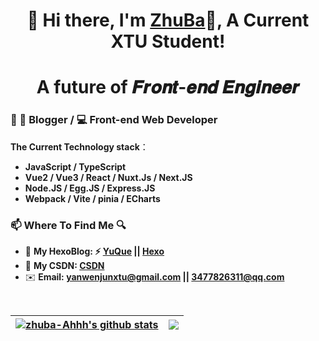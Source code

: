 <h1 align="center"> 🎉 Hi there, I'm <a href="https://github.com/zhuba-Ahhh">ZhuBa</a>👋, A Current XTU Student!</h1>
<h1 align="center">A future of 𝑭𝒓𝒐𝒏𝒕-𝒆𝒏𝒅 𝑬𝒏𝒈𝒊𝒏𝒆𝒆𝒓  </h1>

### 📄 🎨 **Blogger** / 💻 **Front-end Web Developer**

**The Current Technology stack**：

  - **JavaScript / TypeScript**
  - **Vue2 / Vue3 / React / Nuxt.Js / Next.JS**
  - **Node.JS / Egg.JS / Express.JS**
  - **Webpack / Vite / pinia / ECharts**


### 📫 Where To Find Me 🔍
- 📝 **My HexoBlog: ⚡ [YuQue](https://www.yuque.com/shanqinghuayuran-ijoer/vknakv) || [Hexo](https://www.zhuba.cloud/)**
- 💬 **My CSDN: [CSDN](https://blog.csdn.net/qq_53904578)**
- ✉️ **Email: yanwenjunxtu@gmail.com || 3477826311@qq.com**
<br>
<!-- <p align="center">
  <img  height="150px" src="https://github-readme-stats.vercel.app/api?username=zhuba-Ahhh&hide_title=true&hide_border=true&show_icons=trueline_height=21&text_color=000&icon_color=000&bg_color=0,ea6161,ffc64d,fffc4d,52fa5a&theme=graywhite"></img>
  <img height="150px" src="https://github-readme-stats.vercel.app/api/top-langs/?username=zhuba-Ahhh&hide_title=true&hide_border=true&layout=compact&hide_border=true&show_icons=trueline_height=40&text_color=000&icon_color=000&bg_color=0,ea6161,ffc64d,fffc4d,52fa5a&theme=graywhite&langs_count=8"></img> 
</p> -->

| <a href="https://github.com/zhuba-Ahhh"><img align="center" src="https://github-readme-stats.vercel.app/api?username=zhuba-Ahhh&show_icons=true&include_all_commits=true&theme=buefy&hide_border=true" alt="zhuba-Ahhh's github stats" /></a> | <a href="https://github.com/zhuba-Ahhh"><img align="center" src="https://github-readme-stats.vercel.app/api/top-langs/?username=zhuba-Ahhh&layout=compact&theme=buefy&hide_border=true&langs_count=8" /></a> |
| ------------- | ------------- |
